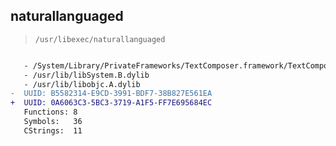 ## naturallanguaged

> `/usr/libexec/naturallanguaged`

```diff

   - /System/Library/PrivateFrameworks/TextComposer.framework/TextComposer
   - /usr/lib/libSystem.B.dylib
   - /usr/lib/libobjc.A.dylib
-  UUID: B5582314-E9CD-3991-BDF7-38B827E561EA
+  UUID: 0A6063C3-5BC3-3719-A1F5-FF7E695684EC
   Functions: 8
   Symbols:   36
   CStrings:  11

```
